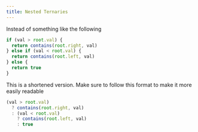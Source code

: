 ```yaml
---
title: Nested Ternaries
---
```


Instead of something like the following

```js
if (val > root.val) {
  return contains(root.right, val)
} else if (val < root.val) {
  return contains(root.left, val)
} else {
  return true
}
```

This is a shortened version. Make sure to follow this format to make it more easily readable

```js
(val > root.val)
  ? contains(root.right, val)
  : (val < root.val)
    ? contains(root.left, val)
    : true
```
